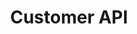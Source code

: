 ---
title: "Customer API"
desc: "Embed a mobile chat window in an Android application."
color: "#4484e7"
weight: 30
---